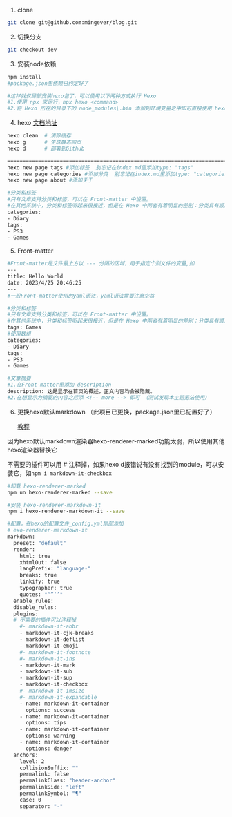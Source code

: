1. clone

  ```bash
  git clone git@github.com:mingever/blog.git
  ```

2. 切换分支

  ```bash
  git checkout dev
  ```

3. 安装node依赖

  ```bash
  npm install
  #package.json里依赖已约定好了
  
  #这样就仅局部安装hexo包了，可以使用以下两种方式执行 Hexo
  #1.使用 npx 来运行，npx hexo <command>
  #2.将 Hexo 所在的目录下的 node_modules\.bin 添加到环境变量之中即可直接使用 hexo <command>，如D:\Blog\node_modules\.bin
  ```

4. hexo  [文档地址](https://hexo.io/zh-cn/index.html)

  ```bash
  hexo clean  # 清除缓存
  hexo g      # 生成静态网页
  hexo d      # 部署到Github
  
  ==================================================================================
  hexo new page tags #添加标签  别忘记在index.md里添加type: "tags"
  hexo new page categories #添加分类  别忘记在index.md里添加type: "categories"
  hexo new page about #添加关于
  
  #分类和标签
  #只有文章支持分类和标签，可以在 Front-matter 中设置。
  #在其他系统中，分类和标签听起来很接近，但是在 Hexo 中两者有着明显的差别：分类具有顺序性和层次性而标签没有顺序和层次。
  categories:
  - Diary
  tags:
  - PS3
  - Games
  ```

5. Front-matter

  ```bash
  #Front-matter是文件最上方以 --- 分隔的区域，用于指定个别文件的变量,如
  ---
  title: Hello World
  date: 2023/4/25 20:46:25
  ---
  #一般Front-matter使用的yaml语法，yaml语法需要注意空格
  
  #分类和标签
  #只有文章支持分类和标签，可以在 Front-matter 中设置。
  #在其他系统中，分类和标签听起来很接近，但是在 Hexo 中两者有着明显的差别：分类具有顺序性和层次性而标签没有顺序和层次。
  tags: Games
  #使用数组
  categories:
  - Diary
  tags:
  - PS3
  - Games
  
  #文章摘要
  #1.在Front-matter里添加 description
  description: 这是显示在首页的概述，正文内容均会被隐藏。
  #2.在想显示为摘要的内容之后添 <!-- more --> 即可 （测试发现本主题无法使用）
  ```

6. 更换hexo默认markdown （此项目已更换，package.json里已配置好了）

   [教程](https://blog.csdn.net/qq_42951560/article/details/123596899) 

  因为hexo默认markdown渲染器hexo-renderer-marked功能太弱，所以使用其他hexo渲染器替换它

  不需要的插件可以用 # 注释掉，如果hexo d报错说有没有找到的module，可以安装它，如`npm i markdown-it-checkbox`

  ```bash
  #卸载 hexo-renderer-marked
  npm un hexo-renderer-marked --save
  
  #安装 hexo-renderer-markdown-it
  npm i hexo-renderer-markdown-it --save
  
  #配置，在hexo的配置文件_config.yml尾部添加
  # exo-renderer-markdown-it
  markdown:
    preset: "default"
    render:
      html: true
      xhtmlOut: false
      langPrefix: "language-"
      breaks: true
      linkify: true
      typographer: true
      quotes: "“”‘’"
    enable_rules:
    disable_rules:
    plugins:
    # 不需要的插件可以注释掉
      #- markdown-it-abbr
      - markdown-it-cjk-breaks
      - markdown-it-deflist
      - markdown-it-emoji
      #- markdown-it-footnote
      #- markdown-it-ins
      - markdown-it-mark
      - markdown-it-sub
      - markdown-it-sup
      - markdown-it-checkbox
      #- markdown-it-imsize
      #- markdown-it-expandable
      - name: markdown-it-container
        options: success
      - name: markdown-it-container
        options: tips
      - name: markdown-it-container
        options: warning
      - name: markdown-it-container
        options: danger
    anchors:
      level: 2
      collisionSuffix: ""
      permalink: false
      permalinkClass: "header-anchor"
      permalinkSide: "left"
      permalinkSymbol: "¶"
      case: 0
      separator: "-"
  ```








